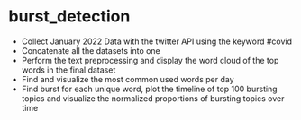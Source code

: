 # burst_detection

- Collect January 2022 Data with the twitter API using the keyword #covid
- Concatenate all the datasets into one
- Perform the text preprocessing and display the word cloud of the top words in the final dataset
- Find and visualize the most common used words per day
- Find burst for each unique word, plot the timeline of top 100 bursting topics and visualize the normalized proportions of bursting topics over time
